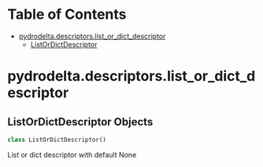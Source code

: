 # Table of Contents

* [pydrodelta.descriptors.list\_or\_dict\_descriptor](#pydrodelta.descriptors.list_or_dict_descriptor)
  * [ListOrDictDescriptor](#pydrodelta.descriptors.list_or_dict_descriptor.ListOrDictDescriptor)

<a id="pydrodelta.descriptors.list_or_dict_descriptor"></a>

# pydrodelta.descriptors.list\_or\_dict\_descriptor

<a id="pydrodelta.descriptors.list_or_dict_descriptor.ListOrDictDescriptor"></a>

## ListOrDictDescriptor Objects

```python
class ListOrDictDescriptor()
```

List or dict descriptor with default None

